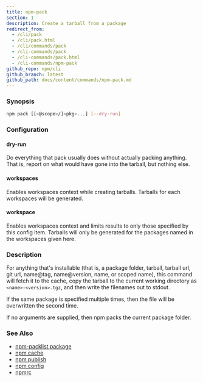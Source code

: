 ```yaml
---
title: npm-pack
section: 1
description: Create a tarball from a package
redirect_from:
  - /cli/pack
  - /cli/pack.html
  - /cli/commands/pack
  - /cli-commands/pack
  - /cli-commands/pack.html
  - /cli-commands/npm-pack
github_repo: npm/cli
github_branch: latest
github_path: docs/content/commands/npm-pack.md
---
```


### Synopsis

```bash
npm pack [[<@scope>/]<pkg>...] [--dry-run]
```

### Configuration

#### dry-run

Do everything that pack usually does without actually packing anything.
That is, report on what would have gone into the tarball, but nothing
else.

#### workspaces

Enables workspaces context while creating tarballs. Tarballs for each
workspaces will be generated.

#### workspace

Enables workspaces context and limits results to only those specified by
this config item.  Tarballs will only be generated for the packages
named in the workspaces given here.

### Description

For anything that's installable (that is, a package folder, tarball,
tarball url, git url, name@tag, name@version, name, or scoped name), this
command will fetch it to the cache, copy the tarball to the current working
directory as `<name>-<version>.tgz`, and then write the filenames out to
stdout.

If the same package is specified multiple times, then the file will be
overwritten the second time.

If no arguments are supplied, then npm packs the current package folder.

### See Also

* [npm-packlist package](http://npm.im/npm-packlist)
* [npm cache](/cli/v7/commands/npm-cache)
* [npm publish](/cli/v7/commands/npm-publish)
* [npm config](/cli/v7/commands/npm-config)
* [npmrc](/cli/v7/configuring-npm/npmrc)
